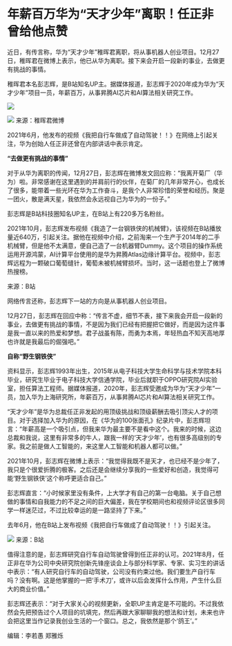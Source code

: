 # 年薪百万华为“天才少年”离职！任正非曾给他点赞

近日，有传言称，华为“天才少年”稚晖君离职，将从事机器人创业项目。12月27日，稚晖君在微博上表示，他已从华为离职。接下来会开启一段新的事业，去做更有挑战的事情。

稚晖君本名彭志辉，是B站知名UP主。据媒体报道，彭志辉于2020年成为华为“天才少年”项目一员，年薪百万，从事昇腾AI芯片和AI算法相关研究工作。

![](https://inews.gtimg.com/newsapp_bt/0/15579761436/1000)

![](https://inews.gtimg.com/newsapp_bt/0/15579761470/1000)
来源：稚晖君微博

2021年6月，他发布的视频《我把自行车做成了自动驾驶！！》在网络上引起关注，华为创始人任正非还曾在内部讲话中表示肯定。

**“去做更有挑战的事情”**

对于从华为离职的传闻，12月27日，彭志辉在微博发文回应称：“我离开菊厂（华为）啦。非常感谢在这里遇到的并肩前行的伙伴，在菊厂的几年非常开心，也成长了很多，能带着一些光环在华为工作奋斗，是我个人非常珍惜的荣誉和经历。聚是一团火，散是满天星，我依然会永远视自己为华为的一份子。”

彭志辉是B站科技圈知名UP主，在B站上有220多万名粉丝。

2021年10月，彭志辉发布视频《我造了一台钢铁侠的机械臂》，该视频在B站播放量近640万，引起关注。据他在视频中介绍，之前淘来一个生产于2014年的二手机械臂，但是他不太满意，便自己造了一台机器臂Dummy。这个项目的操作系统运用开源鸿蒙，AI计算平台使用的是华为昇腾Atlas边缘计算平台。视频中，彭志辉远程为一颗破口葡萄缝针，葡萄未被机械臂损坏。当时，这一话题也登上了微博热搜榜。

来源：B站

网络传言还称，彭志辉下一站的方向是从事机器人创业项目。

12月27日，彭志辉在回应中称：“传言不虚，细节不表，接下来我会开启一段新的事业，去做更有挑战的事情，不是因为我们已经有把握把它做好，而是因为这件事是我一直以来的热爱和梦想。君子战虽有陈，而勇为本焉，年轻热血不知天高地厚也许就是我最后的倔强吧。”

**自称“野生钢铁侠”**

资料显示，彭志辉1993年出生，2015年从电子科技大学生命科学与技术学院本科毕业，研究生毕业于电子科技大学信通学院，毕业后就职于OPPO研究院AI实验室，担任算法工程师。据媒体报道，2020年，彭志辉受邀成为华为“天才少年”一员，加入华为上海研究所，年薪百万，从事昇腾AI芯片和AI算法相关研究工作。

“天才少年”是华为总裁任正非发起的用顶级挑战和顶级薪酬去吸引顶尖人才的项目。对于选择加入华为的原因，在《华为的100张面孔》纪录片中，彭志辉坦言：“年薪高是一个吸引点，但我来华为最主要不是看中这个。我来的时候，这边总裁和我说，这里有非常多的牛人，跟我一样的‘天才少年’，也有很多高级别的专家。我之前是做人工智能的，来这里人工智能和机器人都可以做。”

2021年10月，彭志辉在微博上表示：“我觉得我既不是天才，也已经不是少年了，我只是个很爱折腾的极客。之后还是会继续分享我的一些爱好和创造，我觉得可能‘野生钢铁侠’这个称呼更适合自己。”

彭志辉直言：“小时候家里没有条件，上大学才有自己的第一台电脑。关于自己想做的事情和自我能力的不足之间的巨大偏差，我在学校期间也和视频评论区很多同学一样迷茫过，不过比较幸运的是一路坚持了下来。”

去年6月，他在B站上发布视频《我把自行车做成了自动驾驶！！》引起关注。

![](https://inews.gtimg.com/newsapp_bt/0/15579761617/1000)
来源：B站

值得注意的是，彭志辉研究自行车自动驾驶曾得到任正非的认可。2021年8月，任正非在华为公司中央研究院创新先锋座谈会上与部分科学家、专家、实习生的讲话中表示：“有人研究自行车的自动驾驶，公司没有约束过他。我们要生产自行车吗？没有啊。这是他掌握的一把‘手术刀’，或许以后会发挥什么作用，产生什么巨大的商业价值。”

彭志辉还表示：“对于大家关心的视频更新，全职UP主肯定是不可能的。不过我依然会先把预告过个人项目的坑填完，然后再跟大家聊聊我的想法和计划，未来也许会把这里当作记录我创业生活的一个窗口。总之，我依然是那个‘鸽王’。”

编辑：李若愚 郑雅烁

